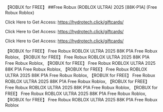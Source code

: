 【ROBUX for FREE】 ##Free Robux (ROBLOX ULTRA) 2025 [88K-P1A] (Free Robux Roblox)

Click Here to Get Access: https://hydrotech.click/giftcards/

Click Here to Get Access: https://hydrotech.click/giftcards/

Click Here to Get Access: https://hydrotech.click/giftcards/

【ROBUX for FREE】 Free Robux ROBLOX ULTRA 2025 88K P1A Free Robux Roblox, 【ROBUX for FREE】 Free Robux ROBLOX ULTRA 2025 88K P1A Free Robux Roblox, 【ROBUX for FREE】 Free Robux ROBLOX ULTRA 2025 88K P1A Free Robux Roblox, 【ROBUX for FREE】 Free Robux ROBLOX ULTRA 2025 88K P1A Free Robux Roblox, 【ROBUX for FREE】 Free Robux ROBLOX ULTRA 2025 88K P1A Free Robux Roblox, 【ROBUX for FREE】 Free Robux ROBLOX ULTRA 2025 88K P1A Free Robux Roblox, 【ROBUX for FREE】 Free Robux ROBLOX ULTRA 2025 88K P1A Free Robux Roblox, 【ROBUX for FREE】 Free Robux ROBLOX ULTRA 2025 88K P1A Free Robux Roblox
